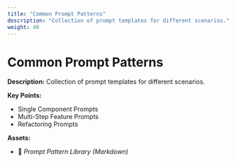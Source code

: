 ```yaml
---
title: "Common Prompt Patterns"
description: "Collection of prompt templates for different scenarios."
weight: 40
---
```


# Common Prompt Patterns

**Description:** Collection of prompt templates for different scenarios.

**Key Points:**
  * Single Component Prompts
  * Multi-Step Feature Prompts
  * Refactoring Prompts

**Assets:**
  * 📄 *Prompt Pattern Library (Markdown)*
